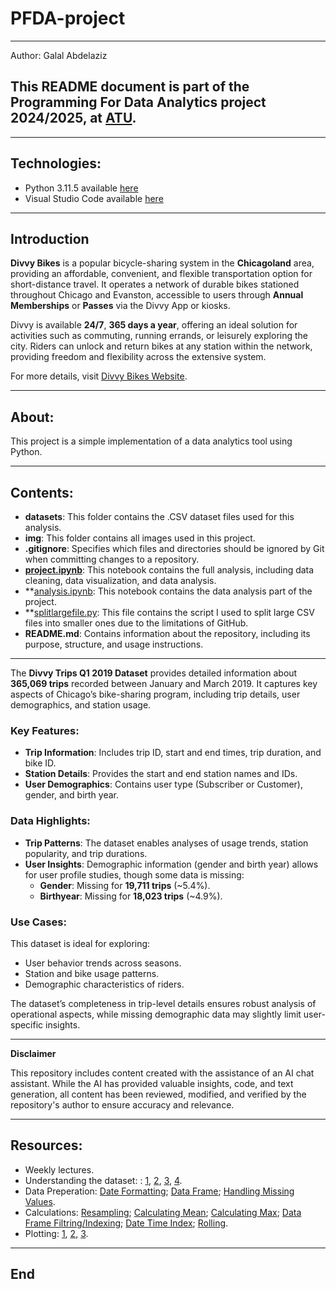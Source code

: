 # PFDA-project

***

Author: Galal Abdelaziz

## This README document is part of the __Programming For Data Analytics__ project 2024/2025, at [ATU](https://www.atu.ie/).

***

## Technologies:

* Python 3.11.5 available [here](https://www.anaconda.com/download)
* Visual Studio Code available [here](https://code.visualstudio.com/)

***

## Introduction

**Divvy Bikes** is a popular bicycle-sharing system in the **Chicagoland** area, providing an affordable, convenient, and flexible transportation option for short-distance travel. It operates a network of durable bikes stationed throughout Chicago and Evanston, accessible to users through **Annual Memberships** or **Passes** via the Divvy App or kiosks.

Divvy is available **24/7**, **365 days a year**, offering an ideal solution for activities such as commuting, running errands, or leisurely exploring the city. Riders can unlock and return bikes at any station within the network, providing freedom and flexibility across the extensive system.

For more details, visit [Divvy Bikes Website](https://divvybikes.com/about).

***

## About:

This project is a simple implementation of a data analytics tool using Python. 

***

## Contents:

- **datasets**: This folder contains the .CSV dataset files used for this analysis.
- **img**: This folder contains all images used in this project.
- **.gitignore**: Specifies which files and directories should be ignored by Git when committing changes to a repository.
- **[project.ipynb](https://github.com/Galal-Abdelaziz/PFDA-project/blob/main/project.ipynb)**: This notebook contains the full analysis, including data cleaning, data visualization, and data analysis.
- **[analysis.ipynb](https://github.com/Galal-Abdelaziz/PFDA-project/blob/main/analysis.ipynb): This notebook contains the data analysis part of the project.
- **[splitlargefile.py](https://github.com/Galal-Abdelaziz/PFDA-project/blob/main/splitlargefile.py): This file contains the script I used to split large CSV files into smaller ones due to the limitations of GitHub.
- **README.md**: Contains information about the repository, including its purpose, structure, and usage instructions.

***

The **Divvy Trips Q1 2019 Dataset** provides detailed information about **365,069 trips** recorded between January and March 2019. It captures key aspects of Chicago’s bike-sharing program, including trip details, user demographics, and station usage.

### Key Features:

- **Trip Information**: Includes trip ID, start and end times, trip duration, and bike ID.
- **Station Details**: Provides the start and end station names and IDs.
- **User Demographics**: Contains user type (Subscriber or Customer), gender, and birth year.

### Data Highlights:

- **Trip Patterns**: The dataset enables analyses of usage trends, station popularity, and trip durations.
- **User Insights**: Demographic information (gender and birth year) allows for user profile studies, though some data is missing:
  - **Gender**: Missing for **19,711 trips** (~5.4%).
  - **Birthyear**: Missing for **18,023 trips** (~4.9%).

### Use Cases:

This dataset is ideal for exploring:
- User behavior trends across seasons.
- Station and bike usage patterns.
- Demographic characteristics of riders.

The dataset’s completeness in trip-level details ensures robust analysis of operational aspects, while missing demographic data may slightly limit user-specific insights.

***

**Disclaimer**

This repository includes content created with the assistance of an AI chat assistant. While the AI has provided valuable insights, code, and text generation, all content has been reviewed, modified, and verified by the repository's author to ensure accuracy and relevance.

***

## Resources:

- Weekly lectures. 
- Understanding the dataset: : [1](https://divvy-tripdata.s3.amazonaws.com/index.html), [2](https://www.kaggle.com/datasets/mdmasumomarjashim/divvy-trips-data-20192020), [3](https://medium.com/@gbemuduazubuike/), [4](divvy-bikes-an-exercise-on-data-cleaning-and-analysis-of-cycling-data-using-r-programming-language-c38e8a4521ef).
- Data Preperation: [Date Formatting](https://pandas.pydata.org/pandas-docs/stable/reference/api/pandas.to_datetime.html); [Data Frame](https://pandas.pydata.org/pandas-docs/stable/reference/api/pandas.DataFrame.set_index.html); [Handling Missing Values](https://community.sisense.com/t5/knowledge-base/dealing-with-missing-values-in-python/ta-p/9376).
- Calculations: [Resampling](https://pandas.pydata.org/pandas-docs/stable/user_guide/timeseries.html#resampling); [Calculating Mean](https://pandas.pydata.org/pandas-docs/stable/reference/api/pandas.DataFrame.mean.html); [Calculating Max](https://pandas.pydata.org/pandas-docs/stable/reference/api/pandas.Series.max.html); [Data Frame Filtring/Indexing](https://pandas.pydata.org/pandas-docs/stable/user_guide/indexing.html#boolean-indexing); [Date Time Index](https://pandas.pydata.org/pandas-docs/stable/user_guide/timeseries.html#dateoffset); [Rolling](https://pandas.pydata.org/pandas-docs/stable/reference/api/pandas.DataFrame.rolling.html). 
- Plotting: [1](https://matplotlib.org/stable/api/_as_gen/matplotlib.pyplot.figure.html), [2](https://matplotlib.org/stable/api/_as_gen/matplotlib.pyplot.plot.html), [3](https://matplotlib.org/stable/api/axes_api.html).  

***

## End